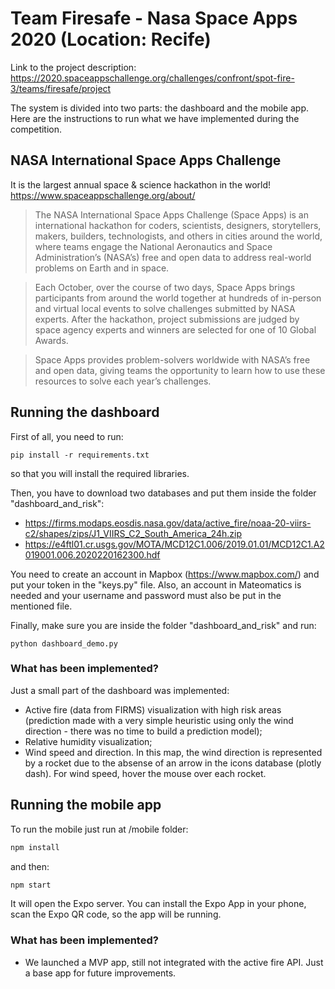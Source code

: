 # Team Firesafe - Nasa Space Apps 2020 (Location: Recife)

Link to the project description: https://2020.spaceappschallenge.org/challenges/confront/spot-fire-3/teams/firesafe/project

The system is divided into two parts: the dashboard and the mobile app. Here are the instructions to run what we have implemented during the competition.

## NASA International Space Apps Challenge
It is the largest annual space & science hackathon in the world!
https://www.spaceappschallenge.org/about/
> The NASA International Space Apps Challenge (Space Apps) is an international hackathon for coders, scientists, designers, storytellers, makers, builders, technologists, and others in cities around the world, where teams engage the National Aeronautics and Space Administration’s (NASA’s) free and open data to address real-world problems on Earth and in space. 

> Each October, over the course of two days, Space Apps brings participants from around the world together at hundreds of in-person and virtual local events to solve challenges submitted by NASA experts. After the hackathon, project submissions are judged by space agency experts and winners are selected for one of 10 Global Awards.

> Space Apps provides problem-solvers worldwide with NASA’s free and open data, giving teams the opportunity to learn how to use these resources to solve each year’s challenges.


## Running the dashboard

First of all, you need to run:
```
pip install -r requirements.txt
```
so that you will install the required libraries.

Then, you have to download two databases and put them inside the folder "dashboard_and_risk":

* https://firms.modaps.eosdis.nasa.gov/data/active_fire/noaa-20-viirs-c2/shapes/zips/J1_VIIRS_C2_South_America_24h.zip
* https://e4ftl01.cr.usgs.gov/MOTA/MCD12C1.006/2019.01.01/MCD12C1.A2019001.006.2020220162300.hdf

You need to create an account in Mapbox (https://www.mapbox.com/) and put your token in the "keys.py" file. Also, an account in Mateomatics is needed and your username and password must also be put in the mentioned file.

Finally, make sure you are inside the folder "dashboard_and_risk" and run:
```
python dashboard_demo.py
```

### What has been implemented?

Just a small part of the dashboard was implemented:

* Active fire (data from FIRMS) visualization with high risk areas (prediction made with a very simple heuristic using only the wind direction - there was no time to build a prediction model);
* Relative humidity visualization;
* Wind speed and direction. In this map, the wind direction is represented by a rocket due to the absense of an arrow in the icons database (plotly dash). For wind speed, hover the mouse over each rocket.


## Running the mobile app

To run the mobile just run at /mobile folder:
```bash
npm install
```
and then:
```bash
npm start
```
It will open the Expo server. You can install the Expo App in your phone, scan the Expo QR code, so the app will be running.

### What has been implemented?

* We launched a MVP app, still not integrated with the active fire API. Just a base app for future improvements.

